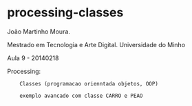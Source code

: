 # processing-classes

  João Martinho Moura.

  Mestrado em Tecnologia e Arte Digital. Universidade do Minho
  
  Aula 9 - 20140218

  Processing:

    	Classes (programacao orienntada objetos, OOP)
    	
    	exemplo avancado com classe CARRO e PEAO
    	


